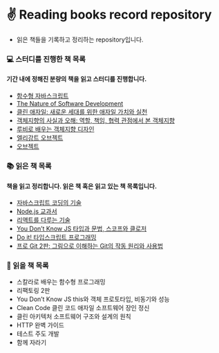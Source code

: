 # ✌️ Reading books record repository
- 읽은 책들을 기록하고 정리하는 repository입니다.

### 💻 스터디를 진행한 책 목록
#### 기간 내에 정해진 분량의 책을 읽고 스터디를 진행합니다.
- [함수형 자바스크립트](https://github.com/saseungmin/reading_books_record_repository/tree/master/%ED%95%A8%EC%88%98%ED%98%95%20%EC%9E%90%EB%B0%94%EC%8A%A4%ED%81%AC%EB%A6%BD%ED%8A%B8)
- [The Nature of Software Development](https://github.com/saseungmin/reading_books_record_repository/tree/master/The%20Nature%20of%20Software%20Development)
- [클린 애자일: 새로운 세대를 위한 애자일 가치와 실천](https://github.com/saseungmin/reading_books_record_repository/tree/master/%ED%81%B4%EB%A6%B0%20%EC%95%A0%EC%9E%90%EC%9D%BC)
- [객체지향의 사실과 오해: 역할, 책임, 협력 관점에서 본 객체지향](https://github.com/saseungmin/reading_books_record_repository/tree/master/%EA%B0%9D%EC%B2%B4%EC%A7%80%ED%96%A5%EC%9D%98%20%EC%82%AC%EC%8B%A4%EA%B3%BC%20%EC%98%A4%ED%95%B4)
- [루비로 배우는 객체지향 디자인](https://github.com/saseungmin/reading_books_record_repository/tree/master/%EB%A3%A8%EB%B9%84%EB%A1%9C%20%EB%B0%B0%EC%9A%B0%EB%8A%94%20%EA%B0%9D%EC%B2%B4%EC%A7%80%ED%96%A5%20%EB%94%94%EC%9E%90%EC%9D%B8)
- [엘리강트 오브젝트](https://github.com/saseungmin/reading_books_record_repository/tree/master/%EC%97%98%EB%A0%88%EA%B0%95%ED%8A%B8%20%EC%98%A4%EB%B8%8C%EC%A0%9D%ED%8A%B8)
- [오브젝트](https://github.com/saseungmin/reading_books_record_repository/tree/master/%EC%98%A4%EB%B8%8C%EC%A0%9D%ED%8A%B8)

### 📚 읽은 책 목록
#### 책을 읽고 정리합니다. 읽은 책 혹은 읽고 있는 책 목록입니다.
- [자바스크립트 코딩의 기술](https://github.com/saseungmin/reading_books_record_repository/tree/master/%EC%9E%90%EB%B0%94%EC%8A%A4%ED%81%AC%EB%A6%BD%ED%8A%B8%20%EC%BD%94%EB%94%A9%EC%9D%98%20%EA%B8%B0%EC%88%A0)
- [Node.js 교과서](https://github.com/saseungmin/Node.js-tutorial)
- [리액트를 다루는 기술](https://github.com/saseungmin/react-tutorial)
- [You Don’t Know JS 타입과 문법, 스코프와 클로저](https://github.com/saseungmin/reading_books_record_repository/tree/master/You%20Don%E2%80%99t%20Know%20JS%201)
- [Do it! 타입스크립트 프로그래밍](https://github.com/saseungmin/typescript_programming_study)
- [프로 Git 2판: 그림으로 이해하는 Git의 작동 원리와 사용법](https://github.com/saseungmin/reading_books_record_repository/tree/master/Pro%20Git%202%ED%8C%90)

### 🎯 읽을 책 목록
- 스칼라로 배우는 함수형 프로그래밍
- 리팩토링 2판
- You Don’t Know JS this와 객체 프로토타입, 비동기와 성능
- Clean Code 클린 코드 애자일 소프트웨어 장인 정신
- 클린 아키텍처 소프트웨어 구조와 설계의 원칙
- HTTP 완벽 가이드
- 테스트 주도 개발
- 함께 자라기